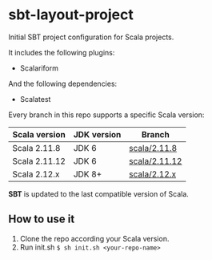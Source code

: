 # sbt-layout-project
Initial SBT project configuration for Scala projects.


It includes the following plugins:
* Scalariform

And the following dependencies:
* Scalatest

Every branch in this repo supports a specific Scala version:

| Scala version | JDK version | Branch |
| --------- | -------- | ---- |
| Scala 2.11.8 | JDK 6 | [scala/2.11.8](https://github.com/juanitodread/sbt-layout-project/tree/scala/2.11.8) |
| Scala 2.11.12 | JDK 6 | [scala/2.11.12](https://github.com/juanitodread/sbt-layout-project/tree/scala/2.11.12) |
| Scala 2.12.x | JDK 8+ | [scala/2.12.x](https://github.com/juanitodread/sbt-layout-project/tree/scala/2.12.x) |


__SBT__ is updated to the last compatible version of Scala.


## How to use it
1. Clone the repo according your Scala version.
2. Run init.sh ```$ sh init.sh <your-repo-name>```

